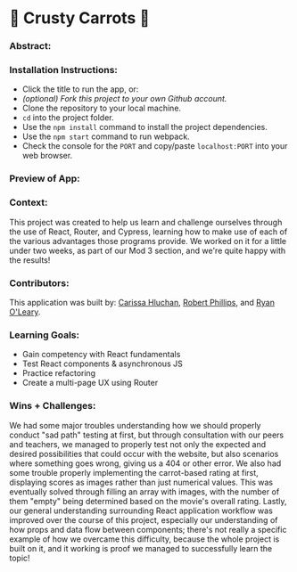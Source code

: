 # 🥕 Crusty Carrots 🥕

### Abstract:
[//]: <> (Briefly describe what you built and its features. What problem is the app solving? How does this application solve that problem?)

### Installation Instructions:
[//]: <> (What steps does a person have to take to get your app cloned down and running?)
- Click the title to run the app, or:
- _(optional) Fork this project to your own Github account._
- Clone the repository to your local machine.
- `cd` into the project folder.
- Use the `npm install` command to install the project dependencies.
- Use the `npm start` command to run webpack.
- Check the console for the `PORT` and copy/paste `localhost:PORT` into your web browser.

### Preview of App:
[//]: <> (Provide ONE gif or screenshot of your application - choose the "coolest" piece of functionality to show off.)

### Context:
[//]: <> (Give some context for the project here. How long did you have to work on it? How far into the Turing program are you?)
This project was created to help us learn and challenge ourselves through the use of React, Router, and Cypress, learning how to make use of each of the various advantages those programs provide. We worked on it for a little under two weeks, as part of our Mod 3 section, and we're quite happy with the results!

### Contributors:
[//]: <> (Who worked on this application? Link to their GitHubs.)
This application was built by:
[Carissa Hluchan](https://github.com/CarissaHluchan),
[Robert Phillips](https://github.com/robert-phillips33), and
[Ryan O'Leary](https://github.com/ROlearyPro).

### Learning Goals:
[//]: <> (What were the learning goals of this project? What tech did you work with?)
- Gain competency with React fundamentals
- Test React components & asynchronous JS
- Practice refactoring
- Create a multi-page UX using Router

### Wins + Challenges:
[//]: <> (What are 2-3 wins you have from this project? What were some challenges you faced - and how did you get over them?)
We had some major troubles understanding how we should properly conduct "sad path" testing at first, but through consultation with our peers and teachers, we managed to properly test not only the expected and desired possibilities that could occur with the website, but also scenarios where something goes wrong, giving us a 404 or other error. We also had some trouble properly implementing the carrot-based rating at first, displaying scores as images rather than just numerical values. This was eventually solved through filling an array with images, with the number of them "empty" being determined based on the movie's overall rating. Lastly, our general understanding surrounding React application workflow was improved over the course of this project, especially our understanding of how props and data flow between components; there's not really a specific example of how we overcame this difficulty, because the whole project is built on it, and it working is proof we managed to successfully learn the topic!  

